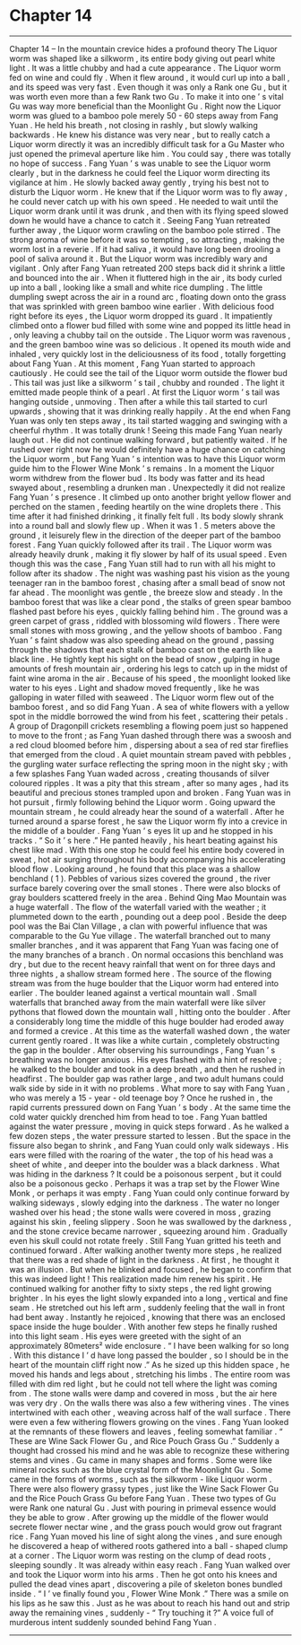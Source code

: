 
# Chapter 14


---

Chapter 14 – In the mountain crevice hides a profound theory
The Liquor worm was shaped like a silkworm , its entire body giving out pearl white light . It was a little chubby and had a cute appearance .
The Liquor worm fed on wine and could fly . When it flew around , it would curl up into a ball , and its speed was very fast . Even though it was only a Rank one
Gu ,
but it was worth even more than a few Rank two
Gu
.
To make it into one ’ s vital
Gu
was way more beneficial than the Moonlight
Gu .
Right now the Liquor worm was glued to a bamboo pole merely 50 - 60 steps away from Fang Yuan . He held his breath , not closing in rashly , but slowly walking backwards .
He knew his distance was very near , but to really catch a Liquor worm directly it was an incredibly difficult task for a
Gu
Master who just opened the primeval aperture like him . You could say , there was totally no hope of success .
Fang Yuan ’ s was unable to see the Liquor worm clearly , but in the darkness he could feel the Liquor worm directing its vigilance at him . He slowly backed away gently , trying his best not to disturb the Liquor worm .
He knew that if the Liquor worm was to fly away , he could never catch up with his own speed . He needed to wait until the Liquor worm drank until it was drunk , and then with its flying speed slowed down he would have a chance to catch it .
Seeing Fang Yuan retreated further away , the Liquor worm crawling on the bamboo pole stirred . The strong aroma of wine before it was so tempting , so attracting , making the worm lost in a reverie . If it had saliva , it would have long been drooling a pool of saliva around it .
But the Liquor worm was incredibly wary and vigilant . Only after Fang Yuan retreated 200 steps back did it shrink a little and bounced into the air . When it fluttered high in the air , its body curled up into a ball , looking like a small and white rice dumpling . The little dumpling swept across the air in a round arc , floating down onto the grass that was sprinkled with green bamboo wine earlier .
With delicious food right before its eyes , the Liquor worm dropped its guard . It impatiently climbed onto a flower bud filled with some wine and popped its little head in , only leaving a chubby tail on the outside .
The Liquor worm was ravenous , and the green bamboo wine was so delicious . It opened its mouth wide and inhaled , very quickly lost in the deliciousness of its food , totally forgetting about Fang Yuan .
At this moment , Fang Yuan started to approach cautiously . He could see the tail of the Liquor worm outside the flower bud . This tail was just like a silkworm ’ s tail , chubby and rounded . The light it emitted made people think of a pearl .
At first the Liquor worm ’ s tail was hanging outside , unmoving . Then after a while this tail started to curl upwards , showing that it was drinking really happily . At the end when Fang Yuan was only ten steps away , its tail started wagging and swinging with a cheerful rhythm .
It was totally drunk !
Seeing this made Fang Yuan nearly laugh out . He did not continue walking forward , but patiently waited . If he rushed over right now he would definitely have a huge chance on catching the Liquor worm , but Fang Yuan ’ s intention was to have this Liquor worm guide him to the Flower Wine Monk ’ s remains .
In a moment the Liquor worm withdrew from the flower bud . Its body was fatter and its head swayed about , resembling a drunken man . Unexpectedly it did not realize Fang Yuan ’ s presence . It climbed up onto another bright yellow flower and perched on the stamen , feeding heartily on the wine droplets there .
This time after it had finished drinking , it finally felt full . Its body slowly shrank into a round ball and slowly flew up . When it was 1 . 5 meters above the ground , it leisurely flew in the direction of the deeper part of the bamboo forest .
Fang Yuan quickly followed after its trail .
The Liquor worm was already heavily drunk , making it fly slower by half of its usual speed . Even though this was the case , Fang Yuan still had to run with all his might to follow after its shadow .
The night was washing past his vision as the young teenager ran in the bamboo forest , chasing after a small bead of snow not far ahead .
The moonlight was gentle , the breeze slow and steady . In the bamboo forest that was like a clear pond , the stalks of green spear bamboo flashed past before his eyes , quickly falling behind him . The ground was a green carpet of grass , riddled with blossoming wild flowers . There were small stones with moss growing , and the yellow shoots of bamboo .
Fang Yuan ’ s faint shadow was also speeding ahead on the ground , passing through the shadows that each stalk of bamboo cast on the earth like a black line . He tightly kept his sight on the bead of snow , gulping in huge amounts of fresh mountain air , ordering his legs to catch up in the midst of faint wine aroma in the air .
Because of his speed , the moonlight looked like water to his eyes . Light and shadow moved frequently , like he was galloping in water filled with seaweed .
The Liquor worm flew out of the bamboo forest , and so did Fang Yuan . A sea of white flowers with a yellow spot in the middle borrowed the wind from his feet , scattering their petals . A group of Dragonpill crickets resembling a flowing poem just so happened to move to the front ; as Fang Yuan dashed through there was a
swoosh
and a red cloud bloomed before him , dispersing about a sea of red star fireflies that emerged from the cloud .
A quiet mountain stream paved with pebbles , the gurgling water surface reflecting the spring moon in the night sky ; with a few splashes Fang Yuan waded across , creating thousands of silver coloured ripples .
It was a pity that this stream , after so many ages , had its beautiful and precious stones trampled upon and broken .
Fang Yuan was in hot pursuit , firmly following behind the Liquor worm . Going upward the mountain stream , he could already hear the sound of a waterfall . After he turned around a sparse forest , he saw the Liquor worm fly into a crevice in the middle of a boulder .
Fang Yuan ’ s eyes lit up and he stopped in his tracks .
“ So it ’ s here .” He panted heavily , his heart beating against his chest like mad . With this one stop he could feel his entire body covered in sweat , hot air surging throughout his body accompanying his accelerating blood flow .
Looking around , he found that this place was a shallow benchland ( 1 ).
Pebbles of various sizes covered the ground , the river surface barely covering over the small stones . There were also blocks of gray boulders scattered freely in the area .
Behind Qing Mao Mountain was a huge waterfall . The flow of the waterfall varied with the weather ; it plummeted down to the earth , pounding out a deep pool . Beside the deep pool was the Bai Clan Village , a clan with powerful influence that was comparable to the Gu Yue village .
The waterfall branched out to many smaller branches , and it was apparent that Fang Yuan was facing one of the many branches of a branch . On normal occasions this benchland was dry , but due to the recent heavy rainfall that went on for three days and three nights , a shallow stream formed here .
The source of the flowing stream was from the huge boulder that the Liquor worm had entered into earlier .
The boulder leaned against a vertical mountain wall . Small waterfalls that branched away from the main waterfall were like silver pythons that flowed down the mountain wall , hitting onto the boulder . After a considerably long time the middle of this huge boulder had eroded away and formed a crevice .
At this time as the waterfall washed down , the water current gently roared . It was like a white curtain , completely obstructing the gap in the boulder .
After observing his surroundings , Fang Yuan ’ s breathing was no longer anxious . His eyes flashed with a hint of resolve ; he walked to the boulder and took in a deep breath , and then he rushed in headfirst .
The boulder gap was rather large , and two adult humans could walk side by side in it with no problems . What more to say with Fang Yuan , who was merely a 15 - year - old teenage boy ?
Once he rushed in , the rapid currents pressured down on Fang Yuan ’ s body . At the same time the cold water quickly drenched him from head to toe . Fang Yuan battled against the water pressure , moving in quick steps forward . As he walked a few dozen steps , the water pressure started to lessen .
But the space in the fissure also began to shrink , and Fang Yuan could only walk sideways . His ears were filled with the roaring of the water , the top of his head was a sheet of white , and deeper into the boulder was a black darkness .
What was hiding in the darkness ?
It could be a poisonous serpent , but it could also be a poisonous gecko . Perhaps it was a trap set by the Flower Wine Monk , or perhaps it was empty .
Fang Yuan could only continue forward by walking sideways , slowly edging into the darkness . The water no longer washed over his head ; the stone walls were covered in moss , grazing against his skin , feeling slippery . Soon he was swallowed by the darkness , and the stone crevice became narrower , squeezing around him . Gradually even his skull could not rotate freely . Still Fang Yuan gritted his teeth and continued forward .
After walking another twenty more steps , he realized that there was a red shade of light in the darkness . At first , he thought it was an illusion . But when he blinked and focused , he began to confirm that this was indeed light !
This realization made him renew his spirit .
He continued walking for another fifty to sixty steps , the red light growing brighter . In his eyes the light slowly expanded into a long , vertical and fine seam .
He stretched out his left arm , suddenly feeling that the wall in front had bent away . Instantly he rejoiced , knowing that there was an enclosed space inside the huge boulder . With another few steps he finally rushed into this light seam .
His eyes were greeted with the sight of an approximately 80meters² wide enclosure .
“ I have been walking for so long . With this distance I ’ d have long passed the boulder , so I should be in the heart of the mountain cliff right now .” As he sized up this hidden space , he moved his hands and legs about , stretching his limbs .
The entire room was filled with dim red light , but he could not tell where the light was coming from . The stone walls were damp and covered in moss , but the air here was very dry . On the walls there was also a few withering vines . The vines intertwined with each other , weaving across half of the wall surface . There were even a few withering flowers growing on the vines .
Fang Yuan looked at the remnants of these flowers and leaves , feeling somewhat familiar .
“ These are Wine Sack Flower
Gu
, and Rice Pouch Grass
Gu
.” Suddenly a thought had crossed his mind and he was able to recognize these withering stems and vines .
Gu
came in many shapes and forms . Some were like mineral rocks such as the blue crystal form of the Moonlight
Gu
. Some came in the forms of worms , such as the silkworm - like Liquor worm . There were also flowery grassy types , just like the Wine Sack Flower
Gu
and the Rice Pouch Grass
Gu
before Fang Yuan .
These two types of
Gu
were Rank one natural
Gu
. Just with pouring in primeval essence would they be able to grow . After growing up the middle of the flower would secrete flower nectar wine , and the grass pouch would grow out fragrant rice .
Fang Yuan moved his line of sight along the vines , and sure enough he discovered a heap of withered roots gathered into a ball - shaped clump at a corner . The Liquor worm was resting on the clump of dead roots , sleeping soundly . It was already within easy reach .
Fang Yuan walked over and took the Liquor worm into his arms . Then he got onto his knees and pulled the dead vines apart , discovering a pile of skeleton bones bundled inside .
“ I ’ ve finally found you , Flower Wine Monk .” There was a smile on his lips as he saw this .
Just as he was about to reach his hand out and strip away the remaining vines , suddenly -
“ Try touching it ?” A voice full of murderous intent suddenly sounded behind Fang Yuan .

---

